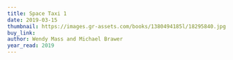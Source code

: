 ```yaml
---
title: Space Taxi 1
date: 2019-03-15
thumbnail: https://images.gr-assets.com/books/1380494185l/18295840.jpg
buy_link: 
author: Wendy Mass and Michael Brawer
year_read: 2019
---
```

